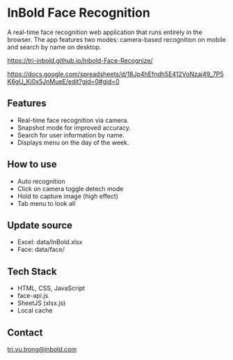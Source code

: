 # InBold Face Recognition
A real-time face recognition web application that runs entirely in the browser. The app features two modes: camera-based recognition on mobile and search by name on desktop.

https://tri-inbold.github.io/Inbold-Face-Recognize/

https://docs.google.com/spreadsheets/d/18Jp4hEfndh5E412VoNzai49_7P5K6gU_Ki0x5JnMueE/edit?gid=0#gid=0

## Features
- Real-time face recognition via camera.
- Snapshot mode for improved accuracy.
- Search for user information by name.
- Displays menu on the day of the week.

## How to use
- Auto recognition 
- Click on camera toggle detech mode
- Hold to capture image (high effect)
- Tab menu to look all

## Update source
- Excel: data/InBold.xlsx
- Face: data/face/

## Tech Stack
- HTML, CSS, JavaScript
- face-api.js
- SheetJS (xlsx.js)
- Local cache

## Contact
tri.vu.trong@inbold.com
